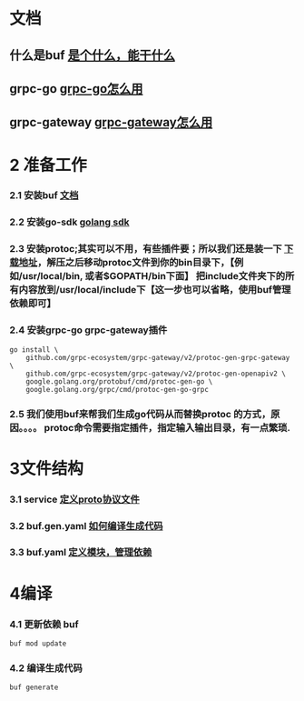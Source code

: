 # 文档
## 什么是buf [是个什么，能干什么](https://docs.buf.build/introduction)
## grpc-go [grpc-go怎么用](https://grpc.io/docs/languages/go/quickstart/)
## grpc-gateway [grpc-gateway怎么用](https://github.com/grpc-ecosystem/grpc-gateway)

# 2 准备工作  
### 2.1 安装buf [文档](https://docs.buf.build/installation)  
### 2.2 安装go-sdk [golang sdk](https://golang.org/dl/)  
### 2.3 安装protoc;其实可以不用，有些插件要；所以我们还是装一下 [下载地址](https://github.com/protocolbuffers/protobuf/releases)，解压之后移动protoc文件到你的bin目录下，【例如/usr/local/bin, 或者$GOPATH/bin下面】 把include文件夹下的所有内容放到/usr/local/include下【这一步也可以省略，使用buf管理依赖即可】  
### 2.4 安装grpc-go grpc-gateway插件
```
go install \
    github.com/grpc-ecosystem/grpc-gateway/v2/protoc-gen-grpc-gateway \
    github.com/grpc-ecosystem/grpc-gateway/v2/protoc-gen-openapiv2 \
    google.golang.org/protobuf/cmd/protoc-gen-go \
    google.golang.org/grpc/cmd/protoc-gen-go-grpc  
```

### 2.5 我们使用buf来帮我们生成go代码从而替换protoc 的方式，原因。。。。  protoc命令需要指定插件，指定输入输出目录，有一点繁琐. 

# 3文件结构
### 3.1 service [定义proto协议文件](https://github.com/hardstifler/buf_demo/tree/dev/service)
### 3.2 buf.gen.yaml [如何编译生成代码](https://github.com/hardstifler/buf_demo/blob/dev/buf.gen.yaml)
### 3.3 buf.yaml [定义模块，管理依赖](https://github.com/hardstifler/buf_demo/blob/dev/buf.yaml)

# 4编译
### 4.1 更新依赖 buf 
```
buf mod update
```
### 4.2 编译生成代码
```
buf generate
```
